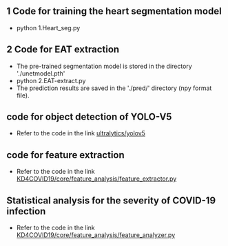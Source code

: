 

## 1 Code for training the heart segmentation model

- python 1.Heart_seg.py

## 2 Code for EAT extraction

- The pre-trained segmentation model is stored in the directory './unetmodel.pth'
- python 2.EAT-extract.py
- The prediction results are saved in the './pred/' directory (npy format file).

## code for object detection of YOLO-V5
- Refer to the code in the link [ultralytics/yolov5](https://github.com/ultralytics/yolov5)

## code for feature extraction
- Refer to the code in the link [KD4COVID19/core/feature_analysis/feature_extractor.py](https://github.com/MIILab-MTU/KD4COVID19/blob/main/core/feature_analysis/feature_extractor.py)


## Statistical analysis for the severity of COVID-19 infection
- Refer to the code in the link [KD4COVID19/core/feature_analysis/feature_analyzer.py](https://github.com/MIILab-MTU/KD4COVID19/blob/main/core/feature_analysis/feature_analyzer.py)

